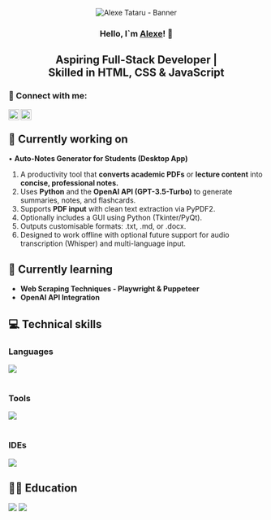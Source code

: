 <p align="center">
  <img src="https://private-user-images.githubusercontent.com/114700306/454856119-89755e7e-c393-49b5-bf22-fef08ad28103.png?jwt=eyJhbGciOiJIUzI1NiIsInR5cCI6IkpXVCJ9.eyJpc3MiOiJnaXRodWIuY29tIiwiYXVkIjoicmF3LmdpdGh1YnVzZXJjb250ZW50LmNvbSIsImtleSI6ImtleTUiLCJleHAiOjE3NDk4MTgxNjQsIm5iZiI6MTc0OTgxNzg2NCwicGF0aCI6Ii8xMTQ3MDAzMDYvNDU0ODU2MTE5LTg5NzU1ZTdlLWMzOTMtNDliNS1iZjIyLWZlZjA4YWQyODEwMy5wbmc_WC1BbXotQWxnb3JpdGhtPUFXUzQtSE1BQy1TSEEyNTYmWC1BbXotQ3JlZGVudGlhbD1BS0lBVkNPRFlMU0E1M1BRSzRaQSUyRjIwMjUwNjEzJTJGdXMtZWFzdC0xJTJGczMlMkZhd3M0X3JlcXVlc3QmWC1BbXotRGF0ZT0yMDI1MDYxM1QxMjMxMDRaJlgtQW16LUV4cGlyZXM9MzAwJlgtQW16LVNpZ25hdHVyZT03M2Q1YWU2MWQ1Zjg4NDYxNTRlMjdjNzRhNzgzYTdjMDc1YzA2ZDNmYzcyZDFlODY5MzZmMmM5MzdmNmRlNzRlJlgtQW16LVNpZ25lZEhlYWRlcnM9aG9zdCJ9.QroX2Th6Z4MBdAheKNpqngcuw_55YdZGw9zn2H5ufQ4" alt="Alexe Tataru - Banner">
</p>

<h3 align="center">
    Hello, I`m <a href="https://www.linkedin.com/in/alexe-tataru-52bb55208/" target="_blank" rel="noreferrer">Alexe</a>! 👋
</h3>

<h2 align="center">
    Aspiring Full-Stack Developer | </br>
    Skilled in HTML, CSS & JavaScript
</h2>

### 🤝 Connect with me:

<a href="https://www.linkedin.com/in/alexe-tataru-52bb55208/"><img align="left" src="https://raw.githubusercontent.com/yushi1007/yushi1007/main/images/linkedin.svg" alt="Yu Shi | LinkedIn" width="21px"/></a>
<a href="https://www.instagram.com/notoriousmaka/"><img align="left" src="https://raw.githubusercontent.com/yushi1007/yushi1007/main/images/instagram.svg" alt="Yu Shi | Instagram" width="21px"/></a>
</br>

## 🔭 Currently working on

• <strong>Auto-Notes Generator for Students (Desktop App)</strong>
  <ol>
    <li>A productivity tool that <strong>converts academic PDFs</strong> or <strong>lecture content</strong> into <strong>concise, professional notes.</strong></li>
    <li>Uses <strong>Python</strong> and the <strong>OpenAI API (GPT-3.5-Turbo)</strong> to generate summaries, notes, and flashcards.</li>
    <li>Supports <strong>PDF input</strong> with clean text extraction via PyPDF2.</li>
    <li>Optionally includes a GUI using Python (Tkinter/PyQt).</li>
    <li>Outputs customisable formats: .txt, .md, or .docx.</li>
    <li>Designed to work offline with optional future support for audio transcription (Whisper) and multi-language input.</li>
  </ol>

## 🌱 Currently learning

<ul>
  <li><strong>Web Scraping Techniques - Playwright & Puppeteer</strong></li>
  <li><strong>OpenAI API Integration</strong></li>
</ul>

## 💻 Technical skills

### Languages
[![](https://skillicons.dev/icons?i=py,java,c,cs,cpp,html,css,php,mysql,kotlin&perline=3)](https://skillicons.dev)
</br> </br>

### Tools
[![](https://skillicons.dev/icons?i=git,github,docker&perline=3)](https://skillicons.dev)
</br> </br>

### IDEs
[![](https://skillicons.dev/icons?i=eclipse,idea,vscode,visualstudio,phpstorm,androidstudio,matlab&perline=3)](https://skillicons.dev)

## 🧑‍🎓 Education

![](https://img.shields.io/badge/Codecademy-FFF0E5?style=for-the-badge&logo=codecademy&logoColor=303347)
![](https://img.shields.io/badge/freecodecamp-27273D?style=for-the-badge&logo=freecodecamp&logoColor=white)

